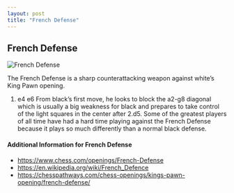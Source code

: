 ```yaml
---
layout: post
title: "French Defense"
---
```


## French Defense

![French Defense](https://www.thechesswebsite.com/wp-content/uploads/2012/07/French-Defense.jpg)

The French Defense is a sharp counterattacking weapon against white’s King Pawn opening.
1. e4 e6
From black’s first move, he looks to block the a2-g8 diagonal which is usually a big weakness for black and prepares to take control of the light squares in the center after 2.d5. Some of the greatest players of all time have had a hard time playing against the French Defense because it plays so much differently than a normal black defense.


#### Additional Information for French Defense

- https://www.chess.com/openings/French-Defense
- https://en.wikipedia.org/wiki/French_Defence
- https://chesspathways.com/chess-openings/kings-pawn-opening/french-defense/
